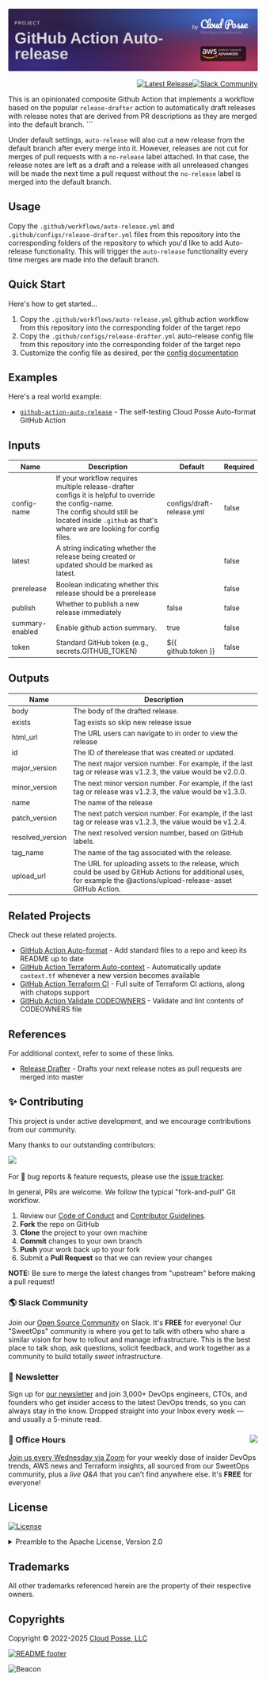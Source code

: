 

<!-- markdownlint-disable -->
<a href="https://cpco.io/homepage"><img src="https://github.com/cloudposse/github-action-auto-release/blob/main/.github/banner.png?raw=true" alt="Project Banner"/></a><br/>
    <p align="right">
<a href="https://github.com/cloudposse/github-action-auto-release/releases/latest"><img src="https://img.shields.io/github/release/cloudposse/github-action-auto-release.svg" alt="Latest Release"/></a><a href="https://slack.cloudposse.com"><img src="https://slack.cloudposse.com/badge.svg" alt="Slack Community"/></a></p>
<!-- markdownlint-restore -->

<!--




  ** DO NOT EDIT THIS FILE
  **
  ** This file was automatically generated by the `cloudposse/build-harness`.
  ** 1) Make all changes to `README.yaml`
  ** 2) Run `make init` (you only need to do this once)
  ** 3) Run`make readme` to rebuild this file.
  **
  ** (We maintain HUNDREDS of open source projects. This is how we maintain our sanity.)
  **





-->

This is an opinionated composite Github Action that implements a workflow based on the popular `release-drafter` action to automatically draft releases with release notes that are derived from PR descriptions as they are merged into the default branch. ```

Under default settings, `auto-release` will also cut a new release from the default branch after every merge into it. However, releases are not cut for merges of pull requests with a `no-release` label attached. In that case, the release notes are left as a draft and a release with all unreleased changes will be made the next time a pull request without the `no-release` label is merged into the default branch.







## Usage

Copy the `.github/workflows/auto-release.yml` and `.github/configs/release-drafter.yml` files from this repository into the corresponding folders of the repository to which you'd like to add Auto-release functionality.
This will trigger the `auto-release` functionality every time merges are made into the default branch.


## Quick Start

Here's how to get started...
1. Copy the `.github/workflows/auto-release.yml` github action workflow from this repository into the corresponding folder of the target repo
2. Copy the `.github/configs/release-drafter.yml` auto-release config file from this repository into the corresponding folder of the target repo
3. Customize the config file as desired, per the [config documentation](https://github.com/release-drafter/release-drafter#configuration)
## Examples

Here's a real world example:
- [`github-action-auto-release`](https://github.com/cloudposse/github-action-auto-release/.github/workflows/auto-release.yml) - The self-testing Cloud Posse Auto-format GitHub Action




<!-- markdownlint-disable -->

## Inputs

| Name | Description | Default | Required |
|------|-------------|---------|----------|
| config-name | If your workflow requires multiple release-drafter configs it is helpful to override the config-name.<br>The config should still be located inside `.github` as that's where we are looking for config files.<br> | configs/draft-release.yml | false |
| latest | A string indicating whether the release being created or updated should be marked as latest.<br> |  | false |
| prerelease | Boolean indicating whether this release should be a prerelease |  | false |
| publish | Whether to publish a new release immediately | false | false |
| summary-enabled | Enable github action summary. | true | false |
| token | Standard GitHub token (e.g., secrets.GITHUB\_TOKEN) | ${{ github.token }} | false |


## Outputs

| Name | Description |
|------|-------------|
| body | The body of the drafted release. |
| exists | Tag exists so skip new release issue |
| html\_url | The URL users can navigate to in order to view the release |
| id | The ID of therelease that was created or updated. |
| major\_version | The next major version number. For example, if the last tag or release was v1.2.3, the value would be v2.0.0. |
| minor\_version | The next minor version number. For example, if the last tag or release was v1.2.3, the value would be v1.3.0. |
| name | The name of the release |
| patch\_version | The next patch version number. For example, if the last tag or release was v1.2.3, the value would be v1.2.4. |
| resolved\_version | The next resolved version number, based on GitHub labels. |
| tag\_name | The name of the tag associated with the release. |
| upload\_url | The URL for uploading assets to the release, which could be used by GitHub Actions for additional uses, for example the @actions/upload-release-asset GitHub Action. |
<!-- markdownlint-restore -->


## Related Projects

Check out these related projects.

- [GitHub Action Auto-format](https://github.com/cloudposse/github-action-auto-format) - Add standard files to a repo and keep its README up to date
- [GitHub Action Terraform Auto-context](https://github.com/cloudposse/github-action-terraform-auto-context) - Automatically update `context.tf` whenever a new version becomes available
- [GitHub Action Terraform CI](https://github.com/cloudposse/github-action-terraform-ci) - Full suite of Terraform CI actions, along with chatops support
- [GitHub Action Validate CODEOWNERS](https://github.com/cloudposse/github-action-validate-codeowners) - Validate and lint contents of CODEOWNERS file


## References

For additional context, refer to some of these links.

- [Release Drafter](https://github.com/release-drafter/release-drafter) - Drafts your next release notes as pull requests are merged into master




## ✨ Contributing

This project is under active development, and we encourage contributions from our community.



Many thanks to our outstanding contributors:

<a href="https://github.com/cloudposse/github-action-auto-release/graphs/contributors">
  <img src="https://contrib.rocks/image?repo=cloudposse/github-action-auto-release&max=24" />
</a>

For 🐛 bug reports & feature requests, please use the [issue tracker](https://github.com/cloudposse/github-action-auto-release/issues).

In general, PRs are welcome. We follow the typical "fork-and-pull" Git workflow.
 1. Review our [Code of Conduct](https://github.com/cloudposse/github-action-auto-release/?tab=coc-ov-file#code-of-conduct) and [Contributor Guidelines](https://github.com/cloudposse/.github/blob/main/CONTRIBUTING.md).
 2. **Fork** the repo on GitHub
 3. **Clone** the project to your own machine
 4. **Commit** changes to your own branch
 5. **Push** your work back up to your fork
 6. Submit a **Pull Request** so that we can review your changes

**NOTE:** Be sure to merge the latest changes from "upstream" before making a pull request!

### 🌎 Slack Community

Join our [Open Source Community](https://cpco.io/slack?utm_source=github&utm_medium=readme&utm_campaign=cloudposse/github-action-auto-release&utm_content=slack) on Slack. It's **FREE** for everyone! Our "SweetOps" community is where you get to talk with others who share a similar vision for how to rollout and manage infrastructure. This is the best place to talk shop, ask questions, solicit feedback, and work together as a community to build totally *sweet* infrastructure.

### 📰 Newsletter

Sign up for [our newsletter](https://cpco.io/newsletter?utm_source=github&utm_medium=readme&utm_campaign=cloudposse/github-action-auto-release&utm_content=newsletter) and join 3,000+ DevOps engineers, CTOs, and founders who get insider access to the latest DevOps trends, so you can always stay in the know.
Dropped straight into your Inbox every week — and usually a 5-minute read.

### 📆 Office Hours <a href="https://cloudposse.com/office-hours?utm_source=github&utm_medium=readme&utm_campaign=cloudposse/github-action-auto-release&utm_content=office_hours"><img src="https://img.cloudposse.com/fit-in/200x200/https://cloudposse.com/wp-content/uploads/2019/08/Powered-by-Zoom.png" align="right" /></a>

[Join us every Wednesday via Zoom](https://cloudposse.com/office-hours?utm_source=github&utm_medium=readme&utm_campaign=cloudposse/github-action-auto-release&utm_content=office_hours) for your weekly dose of insider DevOps trends, AWS news and Terraform insights, all sourced from our SweetOps community, plus a _live Q&A_ that you can’t find anywhere else.
It's **FREE** for everyone!
## License

<a href="https://opensource.org/licenses/Apache-2.0"><img src="https://img.shields.io/badge/License-Apache%202.0-blue.svg?style=for-the-badge" alt="License"></a>

<details>
<summary>Preamble to the Apache License, Version 2.0</summary>
<br/>
<br/>



```text
Licensed to the Apache Software Foundation (ASF) under one
or more contributor license agreements.  See the NOTICE file
distributed with this work for additional information
regarding copyright ownership.  The ASF licenses this file
to you under the Apache License, Version 2.0 (the
"License"); you may not use this file except in compliance
with the License.  You may obtain a copy of the License at

  https://www.apache.org/licenses/LICENSE-2.0

Unless required by applicable law or agreed to in writing,
software distributed under the License is distributed on an
"AS IS" BASIS, WITHOUT WARRANTIES OR CONDITIONS OF ANY
KIND, either express or implied.  See the License for the
specific language governing permissions and limitations
under the License.
```
</details>

## Trademarks

All other trademarks referenced herein are the property of their respective owners.


## Copyrights

Copyright © 2022-2025 [Cloud Posse, LLC](https://cloudposse.com)



<a href="https://cloudposse.com/readme/footer/link?utm_source=github&utm_medium=readme&utm_campaign=cloudposse/github-action-auto-release&utm_content=readme_footer_link"><img alt="README footer" src="https://cloudposse.com/readme/footer/img"/></a>

<img alt="Beacon" width="0" src="https://ga-beacon.cloudposse.com/UA-76589703-4/cloudposse/github-action-auto-release?pixel&cs=github&cm=readme&an=github-action-auto-release"/>
